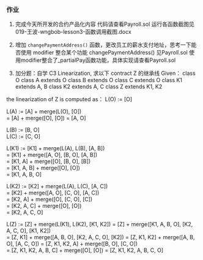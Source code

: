 ### 作业

1. 完成今天所开发的合约产品化内容
代码请查看Payroll.sol
运行各函数截图见019-王波-wngbob-lesson3-函数调用截图.docx

2. 增加 `changePaymentAddress()` 函数，更改员工的薪水支付地址，思考一下能否使用 modifier 整合某个功能
changePaymentAddress() 见Payroll.sol
使用modifier整合了_partialPay函数功能，具体实现请查看Payroll.sol

3. 加分题：自学 C3 Linearization, 求以下 contract Z 的继承线
Given：
class O
class A extends O
class B extends O
class C extends O
class K1 extends A, B
class K2 extends A, C
class Z extends K1, K2

the linearization of Z is computed as：
L(O)  := [O]                                              

L(A)  := [A] + merge(L(O), [O])                           
       = [A] + merge([O], [O])
       = [A, O]                                             

L(B)  := [B, O]                                             
L(C)  := [C, O]

L(K1) := [K1] + merge(L(A), L(B), [A, B])          
       = [K1] + merge([A, O], [B, O], [A, B])    
       = [K1, A] + merge([O], [B, O], [B])       
       = [K1, A, B] + merge([O], [O])                        
       = [K1, A, B, O]

L(K2) := [K2] + merge(L(A), L(C), [A, C])          
       = [K2] + merge([A, O], [C, O], [A, C])    
       = [K2, A] + merge([O], [C, O], [C])       
       = [K2, A, C] + merge([O], [O])                        
       = [K2, A, C, O]

L(Z)  := [Z] + merge(L(K1), L(K2), [K1, K2])
       = [Z] + merge([K1, A, B, O], [K2, A, C, O], [K1, K2])   
       = [Z, K1] + merge([A, B, O], [K2, A, C, O], [K2])
       = [Z, K1, K2] + merge([A, B, O], [A, C, O])
	   = [Z, K1, K2, A] + merge([B, O], [C, O])	   
	   = [Z, K1, K2, A, B, C] + merge([O], [O])
	   = [Z, K1, K2, A, B, C, O]   

